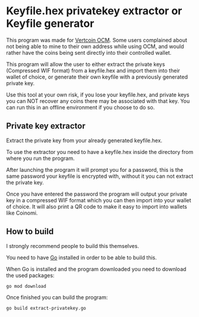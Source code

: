 # Keyfile.hex privatekey extractor or Keyfile generator
This program was made for [Vertcoin OCM](https://github.com/vertcoin-project/one-click-miner-vnext).
Some users complained about not being able to mine to their own address while using OCM, and would rather have the coins being sent directly into their controlled wallet.

This program will allow the user to either extract the private keys (Compressed WIF format) from a keyfile.hex and import them into their wallet of choice, or generate their own keyfile with a previously generated private key.

Use this tool at your own risk, if you lose your keyfile.hex, and private keys you can NOT recover any coins there may be associated with that key.
You can run this in an offline environment if you choose to do so.

## Private key extractor
Extract the private key from your already generated keyfile.hex.

To use the extractor you need to have a keyfile.hex inside the directory from where you run the program. 

After launching the program it will prompt you for a password, this is the same password your keyfile is encrypted with, without it you can not extract the private key.

Once you have entered the password the program will output your private key in a compressed WIF format which you can then import into your wallet of choice. It will also print a QR code to make it easy to import into wallets like Coinomi.


## How to build
I strongly recommend people to build this themselves.

You need to have [Go](https://golang.org/) installed in order to be able to build this.

When Go is installed and the program downloaded you need to download the used packages:
```bash
go mod download
```
Once finished you can build the program:
```bash
go build extract-privatekey.go
```